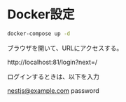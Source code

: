 # Docker設定

```bash
docker-compose up -d
```

ブラウザを開いて、URLにアクセスする。

http://localhost:81/login?next=/

ログインするときは、以下を入力

nestjs@example.com
password